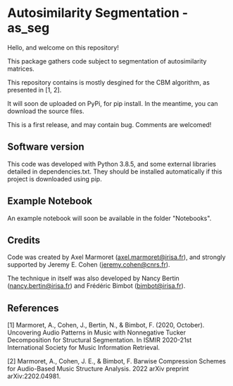 # Autosimilarity Segmentation - as_seg #

Hello, and welcome on this repository!

This package gathers code subject to segmentation of autosimilarity matrices.

This repository contains is mostly desgined for the CBM algorithm, as presented in [1, 2].

It will soon de uploaded on PyPi, for pip install. In the meantime, you can download the source files.

This is a first release, and may contain bug. Comments are welcomed!

## Software version ##

This code was developed with Python 3.8.5, and some external libraries detailed in dependencies.txt. They should be installed automatically if this project is downloaded using pip.

## Example Notebook ##

An example notebook will soon be available in the folder "Notebooks".

## Credits ##

Code was created by Axel Marmoret (<axel.marmoret@irisa.fr>), and strongly supported by Jeremy E. Cohen (<jeremy.cohen@cnrs.fr>).

The technique in itself was also developed by Nancy Bertin (<nancy.bertin@irisa.fr>) and Frédéric Bimbot (<bimbot@irisa.fr>).

## References ##
[1] Marmoret, A., Cohen, J., Bertin, N., & Bimbot, F. (2020, October). Uncovering Audio Patterns in Music with Nonnegative Tucker Decomposition for Structural Segmentation. In ISMIR 2020-21st International Society for Music Information Retrieval.

[2] Marmoret, A., Cohen, J. E., & Bimbot, F. Barwise Compression Schemes for Audio-Based Music Structure Analysis. 2022 arXiv preprint arXiv:2202.04981.
